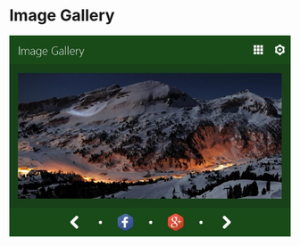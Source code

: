 # Image Gallery

![alt text](https://github.com/gorkemozturk/imagegallery/blob/0666cb118793c660bf2272669a8d3807644d7704/screenshot.jpg)
